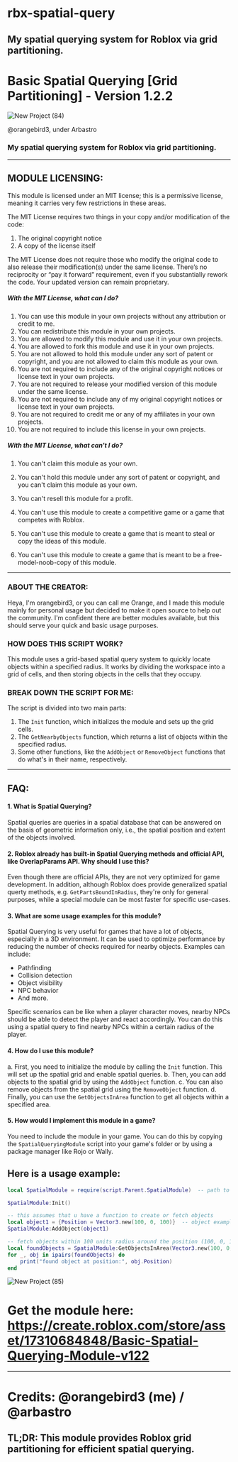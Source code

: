 # rbx-spatial-query
My spatial querying system for Roblox via grid partitioning.
-------------------------------------------------------------------
# Basic Spatial Querying [Grid Partitioning] - Version 1.2.2
![New Project (84)](https://github.com/arbastro/rbx-spatial-query/assets/133811953/579b977d-ba60-4908-ba31-4d6502d76064)

@orangebird3, under Arbastro

### My spatial querying system for Roblox via grid partitioning.
---
## **MODULE LICENSING:**
This module is licensed under an MIT license; this is a permissive license, meaning it carries very few restrictions in these areas.

The MIT License requires two things in your copy and/or modification of the code:

1. The original copyright notice
2. A copy of the license itself

The MIT License does not require those who modify the original code to also release their modification(s) under the same license.
There’s no reciprocity or “pay it forward” requirement, even if you substantially rework the code. Your updated version can remain proprietary.

##### With the MIT License, what can I do?

1. You can use this module in your own projects without any attribution or credit to me.
2. You can redistribute this module in your own projects.
3. You are allowed to modify this module and use it in your own projects.
4. You are allowed to fork this module and use it in your own projects.
5. You are not allowed to hold this module under any sort of patent or copyright, and you are not allowed to claim this module as your own.
6. You are not required to include any of the original copyright notices or license text in your own projects.
7. You are not required to release your modified version of this module under the same license.
8. You are not required to include any of my original copyright notices or license text in your own projects.
9. You are not required to credit me or any of my affiliates in your own projects.
10. You are not required to include this license in your own projects.

##### With the MIT License, what can't I do?
1. You can't claim this module as your own.
2. You can't hold this module under any sort of patent or copyright, and you can't claim this module as your own.
3. You can't resell this module for a profit.

4. You can't use this module to create a competitive game or a game that competes with Roblox.
5. You can't use this module to create a game that is meant to steal or copy the ideas of this module.
6. You can't use this module to create a game that is meant to be a free-model-noob-copy of this module.

----

### ABOUT THE CREATOR:
Heya, I'm orangebird3, or you can call me Orange, and I made this module mainly for personal usage but decided to make it open source to help out the community. I'm confident there are better modules available, but this should serve your quick and basic usage purposes.

### HOW DOES THIS SCRIPT WORK?
This module uses a grid-based spatial query system to quickly locate objects within a specified radius. It works by dividing the workspace into a grid of cells, and then storing objects in the cells that they occupy. 

### BREAK DOWN THE SCRIPT FOR ME:
The script is divided into two main parts:
1. The `Init` function, which initializes the module and sets up the grid cells.
2. The `GetNearbyObjects` function, which returns a list of objects within the specified radius.
3. Some other functions, like the `AddObject` or `RemoveObject` functions that do what's in their name, respectively.

----

## **FAQ:**
#### 1. What is Spatial Querying?
Spatial queries are queries in a spatial database that can be answered on the basis of geometric information only, i.e., the spatial position and extent of the objects involved.

#### 2. Roblox already has built-in Spatial Querying methods and official API, like OverlapParams API. Why should I use this?
Even though there are official APIs, they are not very optimized for game development. In addition, although Roblox does provide generalized spatial querty methods, e.g. `GetPartsBoundInRadius`, they're only for general purposes, while a special module can be most faster for specific use-cases.

#### 3. What are some usage examples for this module?

Spatial Querying is very useful for games that have a lot of objects, especially in a 3D environment. It can be used to optimize performance by reducing the number of checks required for nearby objects.
Examples can include:
- Pathfinding
- Collision detection
- Object visibility
- NPC behavior
- And more.

Specific scenarios can be like when a player character moves, nearby NPCs should be able to detect the player and react accordingly.
You can do this using a spatial query to find nearby NPCs within a certain radius of the player.

#### 4. How do I use this module?

a. First, you need to initialize the module by calling the `Init` function. This will set up the spatial grid and enable spatial queries.
b. Then, you can add objects to the spatial grid by using the `AddObject` function.
c. You can also remove objects from the spatial grid using the `RemoveObject` function.
d. Finally, you can use the `GetObjectsInArea` function to get all objects within a specified area.

#### 5. How would I implement this module in a game?

You need to include the module in your game. You can do this by copying the `SpatialQueryingModule` script into your game's folder or by using a package manager like Rojo or Wally.

## Here is a usage example:
```lua
local SpatialModule = require(script.Parent.SpatialModule)  -- path to module (u gotta change this depending on where you put it)

SpatialModule:Init()

-- this assumes that u have a function to create or fetch objects
local object1 = {Position = Vector3.new(100, 0, 100)}  -- object example
SpatialModule:AddObject(object1)

-- fetch objects within 100 units radius around the position (100, 0, 100)
local foundObjects = SpatialModule:GetObjectsInArea(Vector3.new(100, 0, 100), 100)
for _, obj in ipairs(foundObjects) do
    print("found object at position:", obj.Position)
end
```
![New Project (85)](https://github.com/arbastro/rbx-spatial-query/assets/133811953/53f6a2e4-bb65-44b1-b1cc-f376c57ce687)
# Get the module here: https://create.roblox.com/store/asset/17310684848/Basic-Spatial-Querying-Module-v122


----
# Credits: @orangebird3 (me) / @arbastro
## TL;DR: This module provides Roblox grid partitioning for efficient spatial querying.
